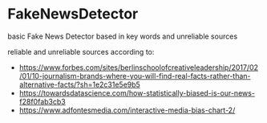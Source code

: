 # FakeNewsDetector
basic Fake News Detector based in key words and unreliable sources


reliable and unreliable sources according to:

* https://www.forbes.com/sites/berlinschoolofcreativeleadership/2017/02/01/10-journalism-brands-where-you-will-find-real-facts-rather-than-alternative-facts/?sh=1e2c31e5e9b5
* https://towardsdatascience.com/how-statistically-biased-is-our-news-f28f0fab3cb3
* https://www.adfontesmedia.com/interactive-media-bias-chart-2/


